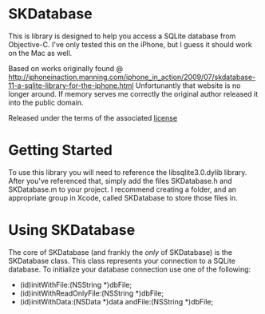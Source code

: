 SKDatabase
========

This is library is designed to help you access a SQLite database from Objective-C. 
I've only tested this on the iPhone, but I guess it should work on the Mac as well.

Based on works originally found @
http://iphoneinaction.manning.com/iphone_in_action/2009/07/skdatabase-11-a-sqlite-library-for-the-iphone.html
Unfortunantly that website is no longer around.
If memory serves me correctly the original author released it into the public domain.

Released under the terms of the associated [license](https://github.com/jwhitehorn/SKDatabase/blob/master/license.txt)


Getting Started
========

To use this library you will need to reference the libsqlite3.0.dylib library. After you've referenced that, simply add the files SKDatabase.h and SKDatabase.m to your project. I recommend creating a folder, and an appropriate group in Xcode, called SKDatabase to store those files in.

Using SKDatabase
========

The core of SKDatabase (and frankly the _only_ of SKDatabase) is the SKDatabase class. This class represents your connection to a SQLite database. To initialize your database connection use one of the following:

- (id)initWithFile:(NSString *)dbFile;
- (id)initWithReadOnlyFile:(NSString *)dbFile;
- (id)initWithData:(NSData *)data andFile:(NSString *)dbFile;
